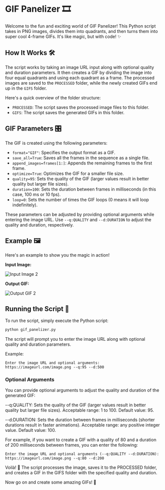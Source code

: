 # GIF Panelizer 🎞️

Welcome to the fun and exciting world of GIF Panelizer! This Python script takes in PNG images, divides them into quadrants, and then turns them into super cool 4-frame GIFs. It's like magic, but with code! ✨

## How It Works 🛠️

The script works by taking an image URL input along with optional quality and duration parameters. It then creates a GIF by dividing the image into four equal quadrants and using each quadrant as a frame. The processed images are saved to the `PROCESSED` folder, while the newly created GIFs end up in the `GIFS` folder.

Here's a quick overview of the folder structure:

- `PROCESSED`: The script saves the processed image files to this folder.
- `GIFS`: The script saves the generated GIFs in this folder.

## GIF Parameters 🎛️

The GIF is created using the following parameters:

- `format="GIF"`: Specifies the output format as a GIF.
- `save_all=True`: Saves all the frames in the sequence as a single file.
- `append_images=frames[1:]`: Appends the remaining frames to the first frame.
- `optimize=True`: Optimizes the GIF for a smaller file size.
- `quality=95`: Sets the quality of the GIF (larger values result in better quality but larger file sizes).
- `duration=100`: Sets the duration between frames in milliseconds (in this case, 100 ms or 10 fps).
- `loop=0`: Sets the number of times the GIF loops (0 means it will loop indefinitely).

These parameters can be adjusted by providing optional arguments while entering the image URL. Use `--q:QUALITY` and `--d:DURATION` to adjust the quality and duration, respectively.

## Example 🖼️

Here's an example to show you the magic in action!

**Input Image:**

![Input Image 2](https://awardable.s3.amazonaws.com/assets/2.png)

**Output GIF:**

![Output GIF 2](https://awardable.s3.amazonaws.com/assets/2.gif)

## Running the Script 🏃

To run the script, simply execute the Python script:

```bash
python gif_panelizer.py
```

The script will prompt you to enter the image URL along with optional quality and duration parameters.

Example:

```
Enter the image URL and optional arguments: https://imageurl.com/image.png --q:95 --d:500
```

### Optional Arguments
You can provide optional arguments to adjust the quality and duration of the generated GIF:

--q:QUALITY: Sets the quality of the GIF (larger values result in better quality but larger file sizes). Acceptable range: 1 to 100. Default value: 95.

--d:DURATION: Sets the duration between frames in milliseconds (shorter durations result in faster animations). Acceptable range: any positive integer value. Default value: 100.

For example, if you want to create a GIF with a quality of 80 and a duration of 200 milliseconds between frames, you can enter the following:

```
Enter the image URL and optional arguments (--q:QUALITY --d:DURATION): https://imageurl.com/image.png --q:80 --d:200
```

Voilà! 🎉 The script processes the image, saves it to the PROCESSED folder, and creates a GIF in the GIFS folder with the specified quality and duration.

Now go on and create some amazing GIFs! 🌟